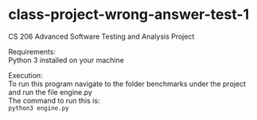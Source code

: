 # class-project-wrong-answer-test-1

CS 206 Advanced Software Testing and Analysis Project 

Requirements: <br/>
Python 3 installed on your machine <br/>

Execution: <br/>
To run this program navigate to the folder benchmarks under the project and run the file engine.py <br/>
The command to run this is: <br/>
```python3 engine.py```
